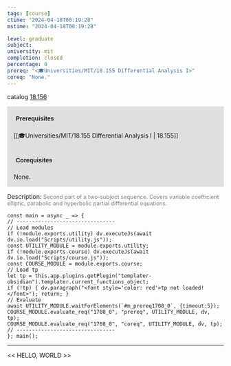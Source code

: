 ```yaml
---
tags: [course]
ctime: "2024-04-18T00:19:28"
mstime: "2024-04-18T00:19:28"

level: graduate
subject: 
university: mit
completion: closed
percentage: 0
prereq: "<🎓Universities/MIT/18.155 Differential Analysis I>"
coreq: "None."
---
```


catalog [18.156](http://student.mit.edu/catalog/m18a.html#18.156)

<span style="display: block; padding: 15px; background-color: rgb(100, 100, 100, 0.2);"><font id="m_prereq1708_0" style="display: block; font-family: Arial, sans-serif; font-weight: bold; padding: 5px">Prerequisites</font><br><span id="prereq1708_0">[[🎓Universities/MIT/18.155 Differential Analysis I | 18.155]]</span></span>
<span style="display: block; padding: 15px; background-color: rgb(100, 100, 100, 0.2);"><font id="m_coreq1708_0" style="display: block; font-family: Arial, sans-serif; font-weight: bold; padding: 5px">Corequisites</font><br><span id="coreq1708_0">None.</span></span>

<font style="">Description:</font>
<font style="color: grey; font-size: 0.8rem;">Second part of a two-subject sequence. Covers variable coefficient elliptic, parabolic and hyperbolic partial differential equations.</font>

```dataviewjs
const main = async _ => {
// --------------------------------
// Load modules
if (!module.exports.utility) dv.executeJs(await dv.io.load("Scripts/utility.js"));
const UTILITY_MODULE = module.exports.utility;
if (!module.exports.course) dv.executeJs(await dv.io.load("Scripts/course.js"));
const COURSE_MODULE = module.exports.course;
// Load tp
let tp = this.app.plugins.getPlugin("templater-obsidian").templater.current_functions_object;
if (!tp) { dv.paragraph("<font style='color: red'>tp not loaded!</font>"); return; }
// Evaluate
await UTILITY_MODULE.waitForElements(`#m_prereq1708_0`, {timeout:5});
COURSE_MODULE.evaluate_req("1708_0", "prereq", UTILITY_MODULE, dv, tp);
COURSE_MODULE.evaluate_req("1708_0", "coreq", UTILITY_MODULE, dv, tp);
// --------------------------------
}; main();
```

---

<< HELLO, WORLD >>
